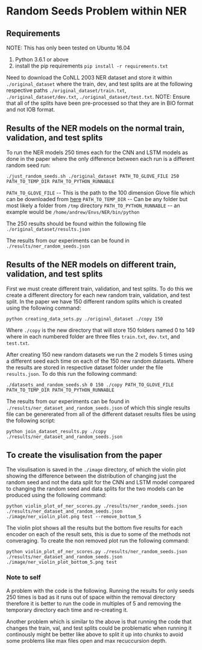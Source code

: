 # Random Seeds Problem within NER
## Requirements
NOTE: This has only been tested on Ubuntu 16.04

1. Python 3.6.1 or above
2. install the pip requirements `pip install -r requirements.txt`

Need to download the CoNLL 2003 NER dataset and store it within `./original_dataset` where the train, dev, and test splits are at the following respective paths `./original_dataset/train.txt`, `./original_dataset/dev.txt`, `./original_dataset/test.txt`. NOTE: Ensure that all of the splits have been pre-processed so that they are in BIO format and not IOB format.

## Results of the NER models on the normal train, validation, and test splits
To run the NER models 250 times each for the CNN and LSTM models as done in the paper where the only difference between each run is a different random seed run:

`./just_random_seeds.sh ./original_dataset PATH_TO_GLOVE_FILE 250 PATH_TO_TEMP_DIR PATH_TO_PYTHON_RUNNABLE`

`PATH_TO_GLOVE_FILE` -- This is the path to the 100 dimension Glove file which can be downloaded from [here](http://nlp.stanford.edu/data/glove.6B.zip)
`PATH_TO_TEMP_DIR` -- Can be any folder but most likely a folder from `/tmp` directory
`PATH_TO_PYTHON_RUNNABLE` -- an example would be `/home/andrew/Envs/NER/bin/python`

The 250 results should be found within the following file `./original_dataset/results.json`

The results from our experiments can be found in `./results/ner_random_seeds.json`

## Results of the NER models on different train, validation, and test splits
First we must create different train, validation, and test splits. To do this we create a different directory for each new random train, validation, and test split. In the paper we have 150 different random splits which is created using the following command:

`python creating_data_sets.py ./original_dataset ./copy 150`

Where `./copy` is the new directory that will store 150 folders named 0 to 149 where in each numbered folder are three files `train.txt`, `dev.txt`, and `test.txt`.

After creating 150 new random datasets we run the 2 models 5 times using a different seed each time on each of the 150 new random datasets. Where the results are stored in respective dataset folder under the file `results.json`. To do this run the following command:

`./datasets_and_random_seeds.sh 0 150 ./copy PATH_TO_GLOVE_FILE PATH_TO_TEMP_DIR PATH_TO_PYTHON_RUNNABLE`

The results from our experiments can be found in `./results/ner_dataset_and_random_seeds.json` of which this single results file can be genererated from all of the different dataset results files be using the following script:

`python join_dataset_results.py ./copy ./results/ner_dataset_and_random_seeds.json`

## To create the visulisation from the paper

The visulisation is saved in the `./image` directory, of which the violin plot showing the difference between the distribution of changing just the random seed and not the data split for the CNN and LSTM model compared to changing the random seed and data splits for the two models can be produced using the following command:

`python violin_plot_of_ner_scores.py ./results/ner_random_seeds.json ./results/ner_dataset_and_random_seeds.json ./image/ner_violin_plot.png test --remove_bottom_5`

The violin plot shows all the results but the bottom five results for each encoder on each of the result sets, this is due to some of the methods not converaging. To create the non removed plot run the following command:

`python violin_plot_of_ner_scores.py ./results/ner_random_seeds.json ./results/ner_dataset_and_random_seeds.json ./image/ner_violin_plot_bottom_5.png test`

### Note to self
A problem with the code is the following. Running the results for only seeds 250 times is bad as it runs out of space within the removal directory therefore it is better to run the code in multiples of 5 and removing the temporary directory each time and re-creating it.

Another problem which is similar to the above is that running the code that changes the train, val, and test splits could be problematic when running it continously might be better like above to split it up into chunks to avoid some problems like max files open and max recuccursion depth.

